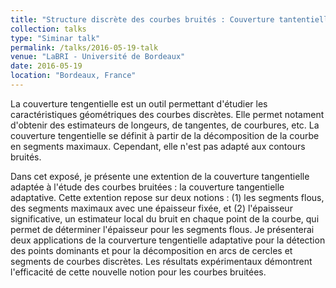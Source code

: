 ```yaml
---
title: "Structure discrète des courbes bruités : Couverture tantentielle adaptative et applications en analyse d'image"
collection: talks
type: "Siminar talk"
permalink: /talks/2016-05-19-talk
venue: "LaBRI - Université de Bordeaux"
date: 2016-05-19
location: "Bordeaux, France"
---
```


La couverture tengentielle est un outil permettant d'étudier les caractéristiques géométriques des courbes discrètes. Elle permet notament d'obtenir des estimateurs de longeurs, de tangentes, de courbures, etc. La couverture tengentielle se définit à partir de la décomposition de la courbe en segments maximaux. Cependant, elle n'est pas adapté aux contours bruités. 

Dans cet exposé, je présente une extention de la couverture tangentielle adaptée à l'étude des courbes bruitées : la couverture tangentielle adaptative. Cette extention repose sur deux notions : (1) les segments flous, des segments maximaux avec une épaisseur fixée, et (2) l'épaisseur significative, un estimateur local du bruit en chaque point de la courbe, qui permet de déterminer l'épaisseur pour les segments flous. 
Je présenterai deux applications de la courverture tengentielle adaptative pour la détection des points dominants et pour la décomposition en arcs de cercles et segments de courbes discrètes. Les résultats expérimentaux démontrent l'efficacité de cette nouvelle notion pour les courbes bruitées.
